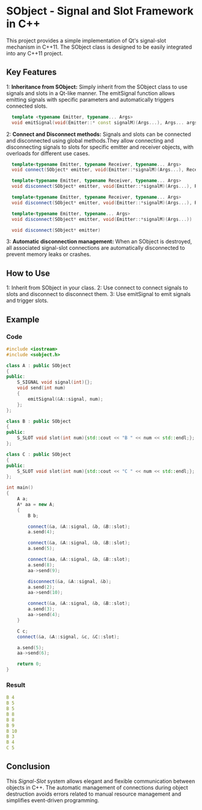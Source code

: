 # SObject - Signal and Slot Framework in C++

This project provides a simple implementation of Qt's signal-slot mechanism in C++11. The SObject class is designed to be easily integrated into any C++11 project.

## Key Features

1: **Inheritance from SObject:** Simply inherit from the SObject class to use signals and slots in a Qt-like manner. The emitSignal function allows emitting signals with specific parameters and automatically     triggers connected slots.
  ```cpp
    template <typename Emitter, typename... Args>
    void emitSignal(void(Emitter::* const signalM)(Args...), Args... args) const
  ```

2: **Connect and Disconnect methods:** Signals and slots can be connected and disconnected using global methods.They allow connecting and disconnecting signals to slots for specific emitter and receiver objects, with overloads for different use cases.

  ```cpp
    template<typename Emitter, typename Receiver, typename... Args>
    void connect(SObject* emitter, void(Emitter::*signalM)(Args...), Receiver* receiver, void(Receiver::*slotM)(Args...))
  ```
  ```cpp
    template<typename Emitter, typename Receiver, typename... Args>
    void disconnect(SObject* emitter, void(Emitter::*signalM)(Args...), Receiver* receiver, void(Receiver::*slotM)(Args...))
  ```
  ```cpp
    template<typename Emitter, typename Receiver, typename... Args>
    void disconnect(SObject* emitter, void(Emitter::*signalM)(Args...), Receiver* receiver)
  ```
  ```cpp
    template<typename Emitter, typename... Args>
    void disconnect(SObject* emitter, void(Emitter::*signalM)(Args...))
  ```
  ```cpp
    void disconnect(SObject* emitter)
  ```

3: **Automatic disconnection management:** When an SObject is destroyed, all associated signal-slot connections are automatically disconnected to prevent memory leaks or crashes.

## How to Use

1: Inherit from SObject in your class.
2: Use connect to connect signals to slots and disconnect to disconnect them.
3: Use emitSignal to emit signals and trigger slots.

## Example

### Code

```cpp
#include <iostream>
#include <sobject.h>

class A : public SObject
{
public:
    S_SIGNAL void signal(int){};
    void send(int num)
    {
        emitSignal(&A::signal, num);
    };
};

class B : public SObject
{
public:
    S_SLOT void slot(int num){std::cout << "B " << num << std::endl;};
};

class C : public SObject
{
public:
    S_SLOT void slot(int num){std::cout << "C " << num << std::endl;};
};

int main()
{
    A a;
    A* aa = new A;
    {
        B b;

        connect(&a, &A::signal, &b, &B::slot);
        a.send(4);

        connect(&a, &A::signal, &b, &B::slot);
        a.send(5);

        connect(aa, &A::signal, &b, &B::slot);
        a.send(8);
        aa->send(9);

        disconnect(&a, &A::signal, &b);
        a.send(2);
        aa->send(10);

        connect(&a, &A::signal, &b, &B::slot);
        a.send(3);
        aa->send(4);
    }

    C c;
    connect(&a, &A::signal, &c, &C::slot);

    a.send(5);
    aa->send(6);

    return 0;
}
```

### Result

```yaml
B 4
B 5
B 5
B 8
B 8
B 9
B 10
B 3
B 4
C 5
```

## Conclusion

This *Signal-Slot* system allows elegant and flexible communication between objects in C++. The automatic management of connections during object destruction avoids errors related to manual resource management and simplifies event-driven programming.
